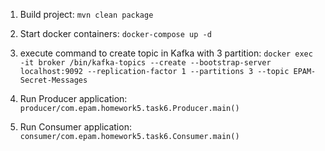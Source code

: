 1. Build project: `mvn clean package`
   
2. Start docker containers: `docker-compose up -d`

3. execute command to create topic in Kafka with 3 partition:
   `docker exec -it broker /bin/kafka-topics --create --bootstrap-server localhost:9092 --replication-factor 1 --partitions 3 --topic EPAM-Secret-Messages`
   
4. Run Producer application: `producer/com.epam.homework5.task6.Producer.main()`
5. Run Consumer application: `consumer/com.epam.homework5.task6.Consumer.main()`